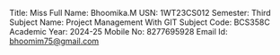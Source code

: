Title: Miss
Full Name: Bhoomika.M
USN: 1WT23CS012
Semester: Third
Subject Name: Project Management With GIT
Subject Code: BCS358C
Academic Year: 2024-25
Mobile No: 8277695928
Email Id: bhoomim75@gmail.com 
